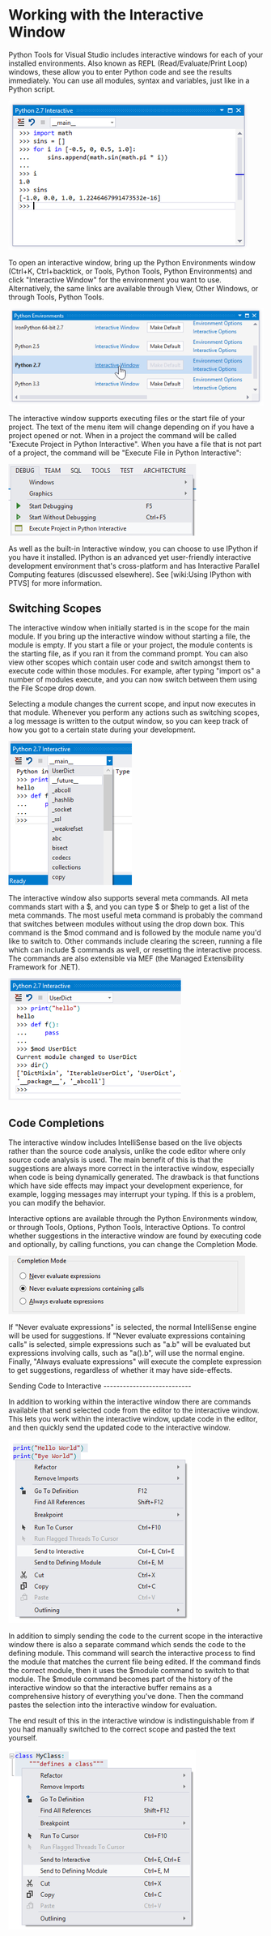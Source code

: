 Working with the Interactive Window
===================================

Python Tools for Visual Studio includes interactive windows for each of your installed environments. Also known as REPL (Read/Evaluate/Print Loop) windows, these allow you to enter Python code and see the results immediately. You can use all modules, syntax and variables, just like in a Python script.

![Python Interactive window](Images/InteractiveMath.png)

To open an interactive window, bring up the Python Environments window (Ctrl+K, Ctrl+backtick, or Tools, Python Tools, Python Environments) and click "Interactive Window" for the environment you want to use. Alternatively, the same links are available through View, Other Windows, or through Tools, Python Tools.

![Interactive Window link in the Python Environments window](Images/InteractiveWindow.png)

The interactive window supports executing files or the start file of your project. The text of the menu item will change depending on if you have a project opened or not. When in a project the command will be called "Execute Project in Python Interactive". When you have a file that is not part of a project, the command will be "Execute File in Python Interactive":

![Execute Project in Python Interactive menu](Images/ExecuteProjectInPythonInteractive.png)

As well as the built-in Interactive window, you can choose to use IPython if you have it installed. IPython is an advanced yet user-friendly interactive development environment that's cross-platform and has Interactive Parallel Computing features (discussed elsewhere). See [wiki:Using IPython with PTVS] for more information.

Switching Scopes
----------------

The interactive window when initially started is in the scope for the main module. If you bring up the interactive window without starting a file, the module is empty. If you start a file or your project, the module contents is the starting file, as if you ran it from the command prompt. You can also view other scopes which contain user code and switch amongst them to execute code within those modules. For example, after typing "import os" a number of modules execute, and you can now switch between them using the File Scope drop down. 

Selecting a module changes the current scope, and input now executes in that module. Whenever you perform any actions such as switching scopes, a log message is written to the output window, so you can keep track of how you got to a certain state during your development. 

![Interactive Window scopes](Images/InteractiveScopes.png)

The interactive window also supports several meta commands. All meta commands start with a $, and you can type $ or $help to get a list of the meta commands. The most useful meta command is probably the command that switches between modules without using the drop down box. This command is the $mod command and is followed by the module name you'd like to switch to. Other commands include clearing the screen, running a file which can include $ commands as well, or resetting the interactive process. The commands are also extensible via MEF (the Managed Extensibility Framework for .NET).

![Interactive Window in the UserDict scope](Images/InteractiveUserDictScope.png)

Code Completions
----------------

The interactive window includes IntelliSense based on the live objects rather than the source code analysis, unlike the code editor where only source code analysis is used. The main benefit of this is that the suggestions are always more correct in the interactive window, especially when code is being dynamically generated. The drawback is that functions which have side effects may impact your development experience, for example, logging messages may interrupt your typing. If this is a problem, you can modify the behavior.

Interactive options are available through the Python Environments window, or through Tools, Options, Python Tools, Interactive Options. To control whether suggestions in the interactive window are found by executing code and optionally, by calling functions, you can change the Completion Mode.

![Completion Mode](Images/CompletionMode.png)

If "Never evaluate expressions" is selected, the normal IntelliSense engine will be used for suggestions. If "Never evaluate expressions containing calls" is selected, simple expressions such as "a.b" will be evaluated but expressions involving calls, such as "a().b", will use the normal engine. Finally, "Always evaluate expressions" will execute the complete expression to get suggestions, regardless of whether it may have side-effects.


<a id="SendTo" />
Sending Code to Interactive
---------------------------

In addition to working within the interactive window there are commands available that send selected code from the editor to the interactive window. This lets you work within the interactive window, update code in the editor, and then quickly send the updated code to the interactive window. 

![Send to Interactive menu](Images/SendToInteractive.png)

In addition to simply sending the code to the current scope in the interactive window there is also a separate command which sends the code to the defining module. This command will search the interactive process to find the module that matches the current file being edited. If the command finds the correct module, then it uses the $module command to switch to that module. The $module command becomes part of the history of the interactive window so that the interactive buffer remains as a comprehensive history of everything you've done. Then the command pastes the selection into the interactive window for evaluation. 

The end result of this in the interactive window is indistinguishable from if you had manually switched to the correct scope and pasted the text yourself.

![Send to Defining Module memu](Images/SendToDefiningModule.png)
